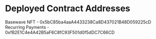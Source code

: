 # Deployed Contract Addresses
Basewave NFT - 0x5bC85ba4aaA4433238Ca8D437021B48D059225cD
Recurring Payments - 0xfB2E1C4e4A42B5aF6C8fC93F501d0f5dDC7C66CD
